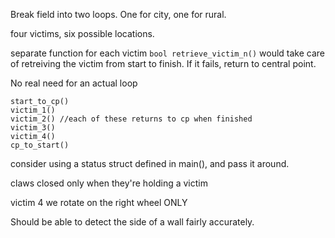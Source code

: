 Break field into two loops. One for city, one for rural.

four victims, six possible locations.

separate function for each victim
	`bool retrieve_victim_n()` would take care of retreiving the victim from start to finish.
	If it fails, return to central point.

No real need for an actual loop

	start_to_cp()
	victim_1()
	victim_2() //each of these returns to cp when finished
	victim_3()
	victim_4()
	cp_to_start()

consider using a status struct defined in main(), and pass it around.

claws closed only when they're holding a victim

victim 4 we rotate on the right wheel ONLY

Should be able to detect the side of a wall fairly accurately.